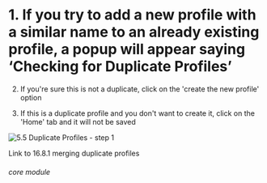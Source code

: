 # 1. If you try to add a new profile with a similar name to an already existing profile, a popup will appear saying ‘Checking for Duplicate Profiles’


2. If you&#039;re sure this is not a duplicate, click on the &#039;create the new profile&#039; option

3. If this is a duplicate profile and you don&#039;t want to create it, click on the &#039;Home&#039; tab and it will not be saved

![5.5 Duplicate Profiles - step 1](5.5_Duplicate_Profiles_im_1.png)

Link to 16.8.1 merging duplicate profiles


###### core module
